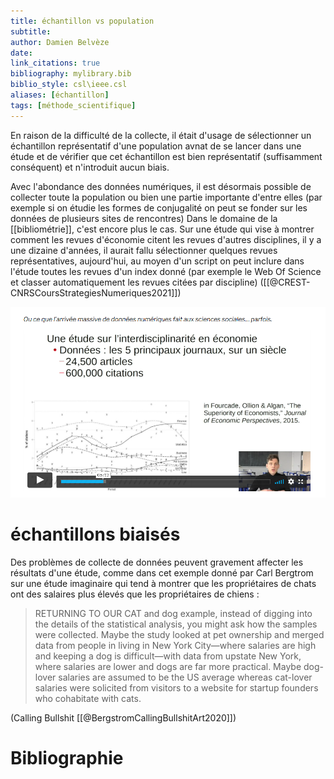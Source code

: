 ```yaml
---
title: échantillon vs population
subtitle:
author: Damien Belvèze
date:
link_citations: true
bibliography: mylibrary.bib
biblio_style: csl\ieee.csl
aliases: [échantillon]
tags: [méthode_scientifique]
---
```



En raison de la difficulté de la collecte, il était d'usage de sélectionner un échantillon représentatif d'une population avnat de se lancer dans une étude et de vérifier que cet échantillon est bien représentatif (suffisamment conséquent) et n'introduit aucun biais. 

Avec l'abondance des données numériques, il est désormais possible de collecter toute la population ou bien une partie importante d'entre elles (par exemple si on étudie les formes de conjugalité on peut se fonder sur les données de plusieurs sites de rencontres) Dans le domaine de la [[bibliométrie]], c'est encore plus le cas. 
Sur une étude qui vise à montrer comment les revues d'économie citent les revues d'autres disciplines, il y a une dizaine d'années, il aurait fallu sélectionner quelques revues représentatives, aujourd'hui, au moyen d'un script on peut inclure dans l'étude toutes les revues d'un index donné (par exemple le Web Of Science et classer automatiquement les revues citées par discipline) ([[@CREST-CNRSCoursStrategiesNumeriques2021]])

![échantillon](images/echantillon.png)

# échantillons biaisés

Des problèmes de collecte de données peuvent gravement affecter les résultats d'une étude, comme dans cet exemple donné par Carl Bergtrom sur une étude imaginaire qui tend à montrer que les propriétaires de chats ont des salaires plus élevés que les propriétaires de chiens :

> RETURNING TO OUR CAT and dog example, instead of digging into the details of the statistical analysis, you might ask how the samples were collected. Maybe the study looked at pet ownership and merged data from people in living in New York City—where salaries are high and keeping a dog is difficult—with data from upstate New York, where salaries are lower and dogs are far more practical. Maybe dog-lover salaries are assumed to be the US average whereas cat-lover salaries were solicited from visitors to a website for startup founders who cohabitate with cats.

(Calling Bullshit [[@BergstromCallingBullshitArt2020]])



# Bibliographie
